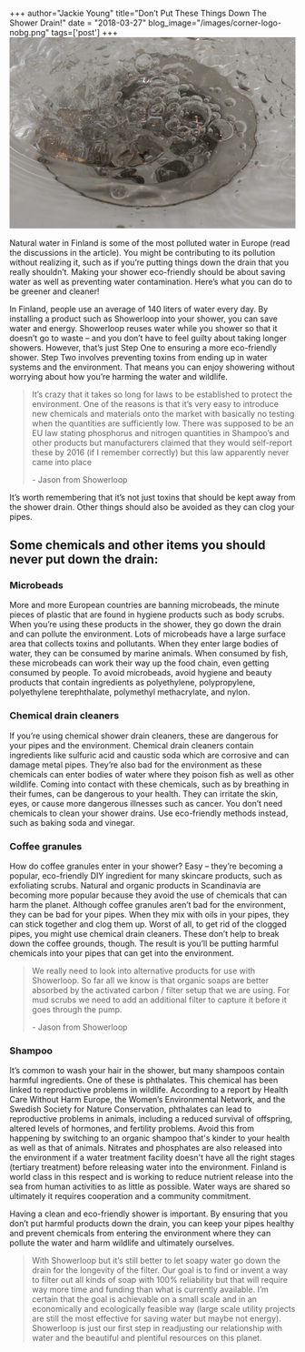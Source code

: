 +++
author="Jackie Young"
title="Don’t Put These Things Down The Shower Drain!"
date = "2018-03-27"
blog_image="/images/corner-logo-nobg.png"
tags=['post']
+++
<img class="responsive-img" src="/images/drainbubbles.png">
<p>Natural water in Finland is some of the most polluted water in Europe (read the discussions in the article). You might be contributing to its pollution without realizing it, such as if you’re putting things down the drain that you really shouldn’t. Making your shower eco-friendly should be about saving water as well as preventing water contamination. Here’s what you can do to be greener and cleaner!</p>
<p>In Finland, people use an average of 140 liters of water every day. By installing a product such as Showerloop into your shower, you can save water and energy. Showerloop reuses water while you shower so that it doesn’t go to waste – and you don’t have to feel guilty about taking longer showers. However, that’s just Step One to ensuring a more eco-friendly shower. Step Two involves preventing toxins from ending up in water systems and the environment. That means you can enjoy showering without worrying about how you’re harming the water and wildlife.</p>
<blockquote>
<p>It’s crazy that it takes so long for laws to be established to protect the environment. One of the reasons is that it’s very easy to introduce new chemicals and materials onto the market with basically no testing when the quantities are sufficiently low. There was supposed to be an EU law stating phosphorus and nitrogen quantities in Shampoo’s and other products but manufacturers claimed that they would self-report these by 2016 (if I remember correctly) but this law apparently never came into place</p>
<footer>- Jason from Showerloop</footer>
</blockquote>
<p>It’s worth remembering that it’s not just toxins that should be kept away from the shower drain. Other things should also be avoided as they can clog your pipes.</p>
<h2>Some chemicals and other items you should never put down the drain:</h2>
<h3>Microbeads</h3>
<p>More and more European countries are banning microbeads, the minute pieces of plastic that are found in hygiene products such as body scrubs. When you’re using these products in the shower, they go down the drain and can pollute the environment. Lots of microbeads have a large surface area that collects toxins and pollutants. When they enter large bodies of water, they can be consumed by marine animals. When consumed by fish, these microbeads can work their way up the food chain, even getting consumed by people. To avoid microbeads, avoid hygiene and beauty products that contain ingredients as polyethylene, polypropylene, polyethylene terephthalate, polymethyl methacrylate, and nylon.</p>
<h3>Chemical drain cleaners</h3>
<p>If you’re using chemical shower drain cleaners, these are dangerous for your pipes and the environment. Chemical drain cleaners contain ingredients like sulfuric acid and caustic soda which are corrosive and can damage metal pipes. They’re also bad for the environment as these chemicals can enter bodies of water where they poison fish as well as other wildlife. Coming into contact with these chemicals, such as by breathing in their fumes, can be dangerous to your health. They can irritate the skin, eyes, or cause more dangerous illnesses such as cancer. You don’t need chemicals to clean your shower drains. Use eco-friendly methods instead, such as baking soda and vinegar.</p>
<h3>Coffee granules</h3>
<p>How do coffee granules enter in your shower? Easy – they’re becoming a popular, eco-friendly DIY ingredient for many skincare products, such as exfoliating scrubs. Natural and organic products in Scandinavia are becoming more popular because they avoid the use of chemicals that can harm the planet. Although coffee granules aren’t bad for the environment, they can be bad for your pipes. When they mix with oils in your pipes, they can stick together and clog them up. Worst of all, to get rid of the clogged pipes, you might use chemical drain cleaners. These don’t help to break down the coffee grounds, though. The result is you’ll be putting harmful chemicals into your pipes that can get into the environment.</p>
<blockquote>
<p>We really need to look into alternative products for use with Showerloop. So far all we know is that organic soaps are better absorbed by the activated carbon / filter setup that we are using. For mud scrubs we need to add an additional filter to capture it before it goes through the pump.</p>
<footer>- Jason from Showerloop</footer>
</blockquote>
<h3>Shampoo</h3>
<p>It’s common to wash your hair in the shower, but many shampoos contain harmful ingredients. One of these is phthalates. This chemical has been linked to reproductive problems in wildlife. According to a report by Health Care Without Harm Europe, the Women’s Environmental Network, and the Swedish Society for Nature Conservation, phthalates can lead to reproductive problems in animals, including a reduced survival of offspring, altered levels of hormones, and fertility problems. Avoid this from happening by switching to an organic shampoo that's kinder to your health as well as that of animals. Nitrates and phosphates are also released into the environment if a water treatment facility doesn't have all the right stages (tertiary treatment) before releasing water into the environment. Finland is world class in this respect and is working to reduce nutrient release into the sea from human activities to as little as possible. Water ways are shared so ultimately it requires cooperation and a community commitment.</p>
<p>Having a clean and eco-friendly shower is important. By ensuring that you don’t put harmful products down the drain, you can keep your pipes healthy and prevent chemicals from entering the environment where they can pollute the water and harm wildlife and ultimately ourselves.</p>
<blockquote>
<p>With Showerloop but it’s still better to let soapy water go down the drain for the longevity of the filter. Our goal is to find or invent a way to filter out all kinds of soap with 100% reliability but that will require way more time and funding than what is currently available. I’m certain that the goal is achievable on a small scale and in an economically and ecologically feasible way (large scale utility projects are still the most effective for saving water but maybe not energy). Showerloop is just our first step in readjusting our relationship with water and the beautiful and plentiful resources on this planet.</p>
</blockquote>